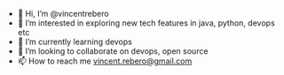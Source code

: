 - 👋 Hi, I’m @vincentrebero
- 👀 I’m interested in exploring new tech features in java, python, devops etc
- 🌱 I’m currently learning devops
- 💞️ I’m looking to collaborate on devops, open source
- 📫 How to reach me vincent.rebero@gmail.com

<!---
vincentrebero/vincentrebero is a ✨ special ✨ repository because its `README.md` (this file) appears on your GitHub profile.
You can click the Preview link to take a look at your changes.
--->
